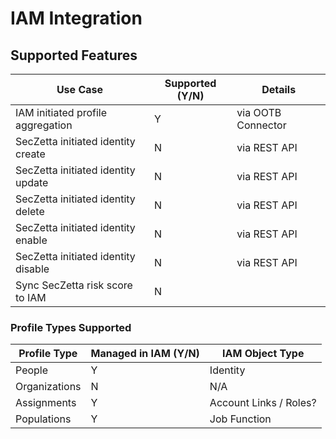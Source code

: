 # IAM Integration

## Supported Features

Use Case | Supported (Y/N)| Details
---------|----------------|------------------
IAM initiated profile aggregation | Y | via OOTB Connector
SecZetta initiated identity create  | N | via REST API
SecZetta initiated identity update  | N | via REST API
SecZetta initiated identity delete  | N | via REST API
SecZetta initiated identity enable  | N | via REST API
SecZetta initiated identity disable  | N | via REST API
Sync SecZetta risk score to IAM | N |  

### Profile Types Supported

Profile Type | Managed in IAM (Y/N) | IAM Object Type
-------------|----------------------|-------------
People       | Y                    | Identity
Organizations| N                    | N/A
Assignments  | Y                    | Account Links / Roles?
Populations  | Y                    | Job Function



